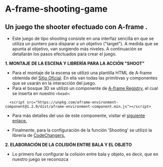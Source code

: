 # A-frame-shooting-game
## Un juego the shooter efectuado con A-frame .

- Este juego de tipo shooting consiste en una interfaz sencilla en que se utiliza un puntero para disparar a un objetivo ("target").
A medida que se apunta al objetivo, van surgiendo más niveles. A continuación se detallarán los pasos efectuados para crear el juego.

**1. MONTAJE DE LA ESCENA Y LIBRERÍA PARA LA ACCIÓN "SHOOT"**

- Para el montaje de la escena se utilizó una plantilla HTML de A-frame obtenida del [Sitio Oficial](https://aframe.io/docs/1.1.0/introduction/). En ella van todas las primitivas y componentes que se usarán en la interacción del juego.
- Para el bosque 3D se utilizó un componente de [A-frame Registry](https://aframe.io/aframe-registry), el cual se inserta en nuestro `<head>`:
```
  <script src="https://unpkg.com/aframe-environment-component@1.2.0/dist/aframe-environment-component.min.js"></script>
```
- Para más detalles del uso de este componente, visitar el [siguiente enlace.](https://www.npmjs.com/package/aframe-environment-component)

- Finalmente, para la configuración de la función 'Shooting' se utilizó la librería de [CodeChangers.](https://codechangers.com/lessons/vr/adding_shooting/)

**2. ELABORACIÓN DE LA COLISIÓN ENTRE BALA Y EL OBJETO**

- Lo primero fue configurar la colisión entre bala y objeto, es decir, que en nuestro juego se reconozca 
